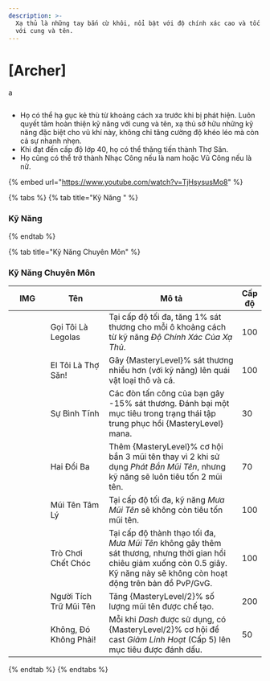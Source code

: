 ```yaml
---
description: >-
  Xạ thủ là những tay bắn cừ khôi, nổi bật với độ chính xác cao và tốc độ nhanh
  với cung và tên.
---
```


# \[Archer]

a

<figure><img src="../../.gitbook/assets/1Arqueiro.png" alt=""><figcaption></figcaption></figure>

* Họ có thể hạ gục kẻ thù từ khoảng cách xa trước khi bị phát hiện. Luôn quyết tâm hoàn thiện kỹ năng với cung và tên, xạ thủ sở hữu những kỹ năng đặc biệt cho vũ khí này, không chỉ tăng cường độ khéo léo mà còn cả sự nhanh nhẹn.
* Khi đạt đến cấp độ lớp 40, họ có thể thăng tiến thành Thợ Săn.
* Họ cũng có thể trở thành Nhạc Công nếu là nam hoặc Vũ Công nếu là nữ.

{% embed url="https://www.youtube.com/watch?v=TjHsysusMo8" %}

{% tabs %}
{% tab title="Kỹ Năng " %}
### **Kỹ Năng**
{% endtab %}

{% tab title="Kỹ Năng Chuyên Môn" %}
### Kỹ Năng Chuyên Môn

<table><thead><tr><th width="82">IMG</th><th width="133">Tên</th><th width="330">Mô tả</th><th>Cấp độ</th></tr></thead><tbody><tr><td><img src="../../.gitbook/assets/43a.png" alt=""></td><td>Gọi Tôi Là Legolas</td><td>Tại cấp độ tối đa, tăng 1% sát thương cho mỗi ô khoảng cách từ kỹ năng <em>Độ Chính Xác Của Xạ Thủ</em>.</td><td>100</td></tr><tr><td><img src="../../.gitbook/assets/44a.png" alt=""></td><td>EI Tôi Là Thợ Săn!</td><td>Gây {MasteryLevel}% sát thương nhiều hơn (với kỹ năng) lên quái vật loại thô và cá.</td><td>100</td></tr><tr><td><img src="../../.gitbook/assets/45a.png" alt=""></td><td>Sự Bình Tĩnh</td><td>Các đòn tấn công của bạn gây -15% sát thương. Đánh bại một mục tiêu trong trạng thái tập trung phục hồi {MasteryLevel} mana.</td><td>30</td></tr><tr><td><img src="../../.gitbook/assets/46a.png" alt=""></td><td>Hai Đổi Ba</td><td>Thêm {MasteryLevel}% cơ hội bắn 3 mũi tên thay vì 2 khi sử dụng <em>Phát Bắn Mũi Tên</em>, nhưng kỹ năng sẽ luôn tiêu tốn 2 mũi tên.</td><td>70</td></tr><tr><td><img src="../../.gitbook/assets/47a.png" alt=""></td><td>Mũi Tên Tâm Lý</td><td>Tại cấp độ tối đa, kỹ năng <em>Mưa Mũi Tên</em> sẽ không còn tiêu tốn mũi tên.</td><td>100</td></tr><tr><td><img src="../../.gitbook/assets/47a.png" alt=""></td><td>Trò Chơi Chết Chóc</td><td>Tại cấp độ thành thạo tối đa, <em>Mưa Mũi Tên</em> không gây thêm sát thương, nhưng thời gian hồi chiêu giảm xuống còn 0.5 giây. Kỹ năng này sẽ không còn hoạt động trên bản đồ PvP/GvG.</td><td>100</td></tr><tr><td><img src="../../.gitbook/assets/147a.png" alt=""></td><td>Người Tích Trữ Mũi Tên</td><td>Tăng {MasteryLevel/2}% số lượng mũi tên được chế tạo.</td><td>200</td></tr><tr><td><img src="../../.gitbook/assets/762a.png" alt=""></td><td>Không, Đó Không Phải!</td><td>Mỗi khi <em>Dash</em> được sử dụng, có {MasteryLevel/2}% cơ hội để cast <em>Giảm Linh Hoạt</em> (Cấp 5) lên mục tiêu được đánh dấu.</td><td>50</td></tr></tbody></table>
{% endtab %}
{% endtabs %}
